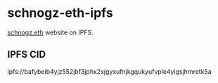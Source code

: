 # schnogz-eth-ipfs
[schnogz.eth](schnogz.eth.link) website on IPFS.

## IPFS CID
ipfs://bafybeib4yjz552jbf3jphx2xjgyxufnjkgqukyufvple4yigsjhmretk5a
